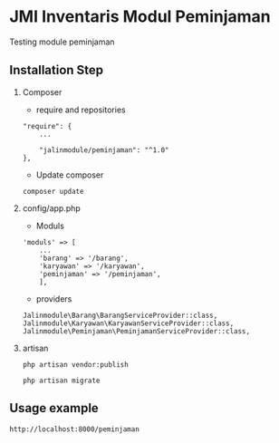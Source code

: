 # JMI Inventaris Modul Peminjaman

Testing module peminjaman


## Installation Step
1. Composer  
    * require and repositories
    
    ```
    "require": {
        ...

        "jalinmodule/peminjaman": "^1.0"
    },
    ```
    
    * Update composer
    
    ```
    composer update
    ```

2. config/app.php 
    * Moduls
    
    ```
    'moduls' => [
        ...
        'barang' => '/barang',
        'karyawan' => '/karyawan',
        'peminjaman' => '/peminjaman',
        ],
    ```
    * providers
   
    ```
    Jalinmodule\Barang\BarangServiceProvider::class,
    Jalinmodule\Karyawan\KaryawanServiceProvider::class,
    Jalinmodule\Peminjaman\PeminjamanServiceProvider::class,
    ```
    
3. artisan
   
    ```
    php artisan vendor:publish
    ```

    ```
    php artisan migrate
    ```

    
## Usage example
```
http://localhost:8000/peminjaman
```
